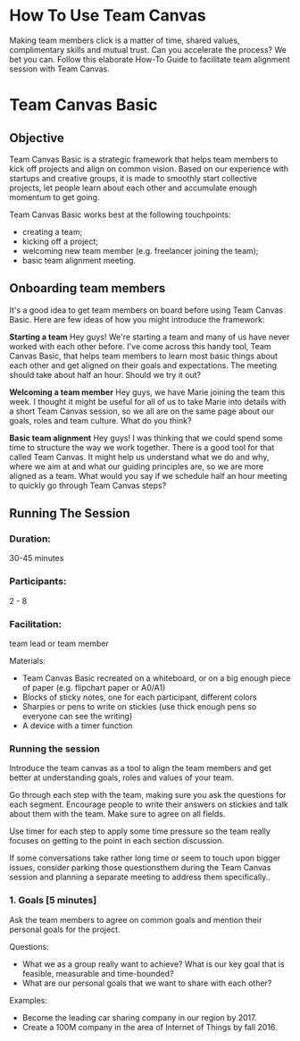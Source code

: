 # How To Use Team Canvas
Making team members click is a matter of time, shared values, complimentary skills and mutual trust. Can you accelerate the process? We bet you can. Follow this elaborate How-To Guide to facilitate team alignment session with Team Canvas.

# Team Canvas Basic
## Objective
Team Canvas Basic is a strategic framework that helps team members to kick off projects and align on common vision. Based on our experience with startups and creative groups, it is made to smoothly start collective projects, let people learn about each other and accumulate enough momentum to get going.

Team Canvas Basic works best at the following touchpoints:

- creating a team;
- kicking off a project;
- welcoming new team member (e.g. freelancer joining the team);
- basic team alignment meeting.

## Onboarding team members
It's a good idea to get team members on board before using Team Canvas Basic. Here are few ideas of how you might introduce the framework:

**Starting a team**
Hey guys! We're starting a team and many of us have never worked with each other before. I've come across this handy tool, Team Canvas Basic, that helps team members to learn most basic things about each other and get aligned on their goals and expectations. The meeting should take about half an hour. Should we try it out?

**Welcoming a team member**
Hey guys, we have Marie joining the team this week. I thought it might be useful for all of us to take Marie into details with a short Team Canvas session, so we all are on the same page about our goals, roles and team culture. What do you think?

**Basic team alignment**
Hey guys! I was thinking that we could spend some time to structure the way we work together. There is a good tool for that called Team Canvas. It might help us understand what we do and why, where we aim at and what our guiding principles are, so we are more aligned as a team. What would you say if we schedule half an hour meeting to quickly go through Team Canvas steps?

## Running The Session
### Duration:
30-45 minutes
### Participants:
2 - 8
### Facilitation:
team lead or team member

Materials:
- Team Canvas Basic recreated on a whiteboard, or on a big enough piece of paper (e.g. flipchart paper or A0/A1)
- Blocks of sticky notes, one for each participant, different colors
- Sharpies or pens to write on stickies (use thick enough pens so everyone can see the writing)
- A device with a timer function

### Running the session
Introduce the team canvas as a tool to align the team members and get better at understanding goals, roles and values of your team.

Go through each step with the team, making sure you ask the questions for each segment. Encourage people to write their answers on stickies and talk about them with the team. Make sure to agree on all fields.

Use timer for each step to apply some time pressure so the team really focuses on getting to the point in each section discussion.

If some conversations take rather long time or seem to touch upon bigger issues, consider parking those questionsthem during the Team Canvas session and planning a separate meeting to address them specifically..

### 1. Goals [5 minutes]
Ask the team members to agree on common goals and mention their personal goals for the project.

Questions:

- What we as a group really want to achieve? What is our key goal that is feasible, measurable and time-bounded?
- What are our personal goals that we want to share with each other?

Examples:

- Become the leading car sharing company in our region by 2017.
- Create a 100M company in the area of Internet of Things by fall 2016.
